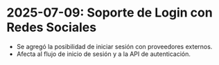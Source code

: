 # 2025-07-09: Soporte de Login con Redes Sociales

- Se agregó la posibilidad de iniciar sesión con proveedores externos.
- Afecta al flujo de inicio de sesión y a la API de autenticación.
